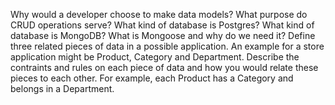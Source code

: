 Why would a developer choose to make data models?
What purpose do CRUD operations serve?
What kind of database is Postgres? What kind of database is MongoDB?
What is Mongoose and why do we need it?
Define three related pieces of data in a possible application. An example for a store application might be Product, Category and Department. Describe the contraints and rules on each piece of data and how you would relate these pieces to each other. For example, each Product has a Category and belongs in a Department.
